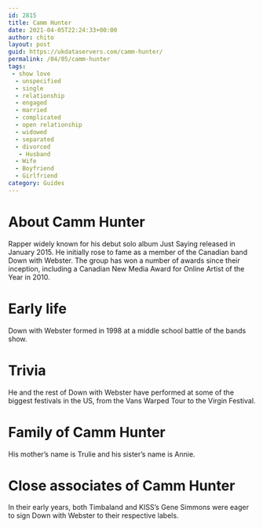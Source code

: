 ```yaml
---
id: 2815
title: Camm Hunter
date: 2021-04-05T22:24:33+00:00
author: chito
layout: post
guid: https://ukdataservers.com/camm-hunter/
permalink: /04/05/camm-hunter
tags:
 - show love
  - unspecified
  - single
  - relationship
  - engaged
  - married
  - complicated
  - open relationship
  - widowed
  - separated
  - divorced
   - Husband
  - Wife
  - Boyfriend
  - Girlfriend
category: Guides
---
```




  
  
#  About Camm Hunter
                  
                  
                  
Rapper widely known for his debut solo album Just Saying released in January 2015. He initially rose to fame as a member of the Canadian band Down with Webster. The group has won a number of awards since their inception, including a Canadian New Media Award for Online Artist of the Year in 2010.
                  
                
                
                
# Early life
                  
                  
                  
Down with Webster formed in 1998 at a middle school battle of the bands show.
                  
                
                
                
# Trivia
                  
                  
                  
He and the rest of Down with Webster have performed at some of the biggest festivals in the US, from the Vans Warped Tour to the Virgin Festival.
                  
                
                
                
# Family of Camm Hunter
                  
                  
                  
His mother&#8217;s name is Trulie and his sister&#8217;s name is Annie.
                  
                
                
                
# Close associates of Camm Hunter
                  
                  
                  
In their early years, both Timbaland and KISS&#8217;s Gene Simmons were eager to sign Down with Webster to their respective labels.
                  
                
              
            
          
          
          
    
    
  
